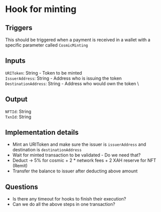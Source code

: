 # Hook for minting

## Triggers
This should be triggered when a payment is received in a wallet with a specific parameter called `CosmicMinting`

## Inputs
`URIToken`: String - Token to be minted \
`IssuerAddress`: String - Address who is issuing the token \
`DestinationAddress`: String - Address who would own the token \

## Output
`NFTId`: String\
`TxnId`: String

## Implementation details
- Mint an URIToken and make sure the issuer is `issuerAddress` and destination is `destinationAddress`
- Wait for minted transaction to be validated - Do we need that?
- Deduct -> 5% for cosmic + 2 * network fees + 2 XAH reserve for NFT (Remit)
- Transfer the balance to issuer after deducting above amount

## Questions
- Is there any timeout for hooks to finish their execution?
- Can we do all the above steps in one transaction?
